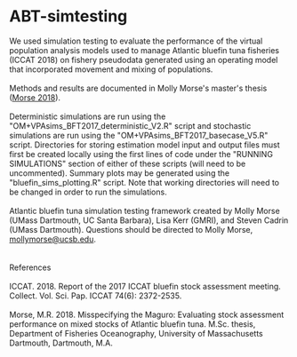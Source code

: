 # ABT-simtesting
We used simulation testing to evaluate the performance of the virtual population analysis models used to manage Atlantic bluefin tuna fisheries (ICCAT 2018) on fishery pseudodata generated using an operating model that incorporated movement and mixing of populations.
<br>
<br>
Methods and results are documented in Molly Morse's master's thesis ([Morse 2018](https://www.researchgate.net/profile/Molly_Morse/publication/327562078_MISSPECIFYING_THE_MAGURO_EVALUATING_STOCK_ASSESSMENT_PERFORMANCE_ON_MIXED_STOCKS_OF_ATLANTIC_BLUEFIN_TUNA/links/5b96ec88a6fdccfd54403c18/MISSPECIFYING-THE-MAGURO-EVALUATING-STOCK-ASSESSMENT-PERFORMANCE-ON-MIXED-STOCKS-OF-ATLANTIC-BLUEFIN-TUNA.pdf)).
<br>
<br>
Deterministic simulations are run using the "OM+VPAsims_BFT2017_deterministic_V2.R" script and stochastic simulations are run using the "OM+VPAsims_BFT2017_basecase_V5.R" script. Directories for storing estimation model input and output files must first be created locally using the first lines of code under the "RUNNING SIMULATIONS" section of either of these scripts (will need to be uncommented). Summary plots may be generated using the "bluefin_sims_plotting.R" script. Note that working directories will need to be changed in order to run the simulations. 
<br>
<br>
Atlantic bluefin tuna simulation testing framework created by Molly Morse (UMass Dartmouth, UC Santa Barbara), Lisa Kerr (GMRI), and Steven Cadrin (UMass Dartmouth). Questions should be directed to Molly Morse, mollymorse@ucsb.edu.
<br>
<br>
<br>
References
<br>
<br>
ICCAT. 2018. Report of the 2017 ICCAT bluefin stock assessment meeting. Collect. Vol. Sci. Pap. ICCAT 74(6): 2372-2535.
<br>
<br>
Morse, M.R. 2018. Misspecifying the Maguro: Evaluating stock assessment performance on mixed stocks of Atlantic bluefin tuna. M.Sc. thesis, Department of Fisheries Oceanography, University of Massachusetts Dartmouth, Dartmouth, M.A.
